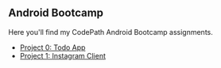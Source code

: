 Android Bootcamp
----------------

Here you'll find my CodePath Android Bootcamp assignments.

- [Project 0: Todo App](SimpleTodo/README.md)
- [Project 1: Instagram Client](InstagramClient/README.md)
